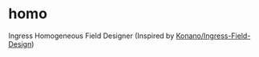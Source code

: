 # homo
Ingress Homogeneous Field Designer (Inspired by [Konano/Ingress-Field-Design](https://github.com/Konano/Ingress-Field-Design))
